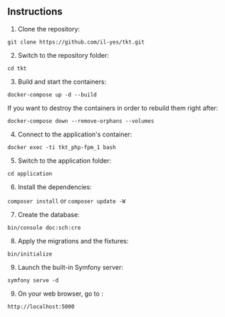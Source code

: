 ## Instructions

1. Clone the repository:

`git clone https://github.com/il-yes/tkt.git`

2. Switch to the repository folder:

`cd tkt`

3. Build and start the containers:

`docker-compose up -d --build`

If you want to destroy the containers in order to rebuild them right after:

`docker-compose down --remove-orphans --volumes`

4. Connect to the application's container:

`docker exec -ti tkt_php-fpm_1 bash`

5. Switch to the application folder:

`cd application`

6. Install the dependencies:

`composer install` or `composer update -W`

7. Create the database:

`bin/console doc:sch:cre`

8. Apply the migrations and the fixtures:

`bin/initialize`

9. Launch the built-in Symfony server:

`symfony serve -d`

9. On your web browser, go to :

`http://localhost:5000`
